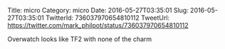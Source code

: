 Title: micro
Category: micro
Date: 2016-05-27T03:35:01
Slug: 2016-05-27T03:35:01
TwitterId: 736037970654810112
TweetUrl: https://twitter.com/mark_philpot/status/736037970654810112

Overwatch looks like TF2 with none of the charm